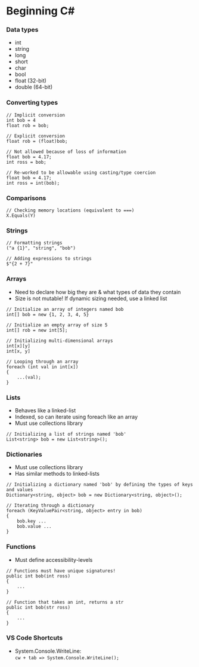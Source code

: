 # Beginning C#

### Data types
- int
- string
- long
- short
- char
- bool
- float (32-bit)
- double (64-bit)

### Converting types
```
// Implicit conversion
int bob = 4
float rob = bob;

// Explicit conversion
float rob = (float)bob;

// Not allowed because of loss of information
float bob = 4.17;
int ross = bob;

// Re-worked to be allowable using casting/type coercion
float bob = 4.17;
int ross = int(bob);
```

### Comparisons
```
// Checking memory locations (equivalent to ===)
X.Equals(Y)
```

### Strings
```
// Formatting strings
("a {1}", "string", "bob")

// Adding expressions to strings
$"{2 + 7}" 
```

### Arrays
- Need to declare how big they are & what types of data they contain
- Size is not mutable! If dynamic sizing needed, use a linked list
```
// Initialize an array of integers named bob
int[] bob = new {1, 2, 3, 4, 5}

// Initialize an empty array of size 5
int[] rob = new int[5];

// Initializing multi-dimensional arrays
int[x][y]
int[x, y]

// Looping through an array
foreach (int val in int[x])
{
    ...(val);
}
```

### Lists
- Behaves like a linked-list
- Indexed, so can iterate using foreach like an array
- Must use collections library
```
// Initializing a list of strings named 'bob'
List<string> bob = new List<string>();
```

### Dictionaries
- Must use collections library
- Has similar methods to linked-lists
```
// Initializing a dictionary named 'bob' by defining the types of keys and values
Dictionary<string, object> bob = new Dictionary<string, object>();

// Iterating through a dictionary
foreach (KeyValuePair<string, object> entry in bob)
{
    bob.key ...
    bob.value ...
}
```

### Functions
- Must define accessibility-levels
```
// Functions must have unique signatures!
public int bob(int ross)
{
    ...
}

// Function that takes an int, returns a str
public int bob(str ross)
{
    ...
}
```

### VS Code Shortcuts
- System.Console.WriteLine:  
```cw + tab => System.Console.WriteLine();```
